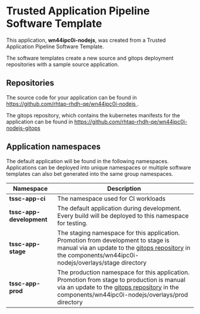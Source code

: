 # Trusted Application Pipeline Software Template

This application, **wn44ipc0i-nodejs**, was created from a Trusted Application Pipeline Software Template.

The software templates create a new source and gitops deployment repositories with a sample source application. 

## Repositories

The source code for your application can be found in [https://github.com/rhtap-rhdh-qe/wn44ipc0i-nodejs ](https://github.com/rhtap-rhdh-qe/wn44ipc0i-nodejs ).
 
The gitops repository, which contains the kubernetes manifests for the application can be found in 
[https://github.com/rhtap-rhdh-qe/wn44ipc0i-nodejs-gitops ](https://github.com/rhtap-rhdh-qe/wn44ipc0i-nodejs-gitops ) 

## Application namespaces 

The default application will be found in the following namespaces. Applications can be deployed into unique namespaces or multiple software templates can also bet generated into the same group namespaces.  

|  Namespace   |  Description   |  
| -------- | -------- |
| **tssc-app-ci** | The namespace used for CI workloads |
| **tssc-app-development** | The default application during development. Every build will be deployed to this namespace for testing. |
| **tssc-app-stage** | The staging namespace for this application. Promotion from development to stage is manual via an update to the [gitops repository](https://github.com/rhtap-rhdh-qe/wn44ipc0i-nodejs-gitops ) in the components/wn44ipc0i-nodejs/overlays/stage directory |
| **tssc-app-prod** | The production namespace for this application. Promotion from stage to production is manual via an update to the [gitops repository](https://github.com/rhtap-rhdh-qe/wn44ipc0i-nodejs-gitops ) in the components/wn44ipc0i-nodejs/overlays/prod directory |